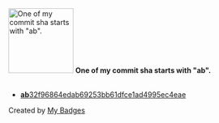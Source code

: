 <img src="https://github.com/my-badges/my-badges/blob/master/src/all-badges/abc-commit/ab-commit.png?raw=true" alt="One of my commit sha starts with &quot;ab&quot;." title="One of my commit sha starts with &quot;ab&quot;." width="128">
<strong>One of my commit sha starts with &quot;ab&quot;.</strong>
<br><br>

- <a href="https://github.com/SaskyaPanchaud/WordPress/commit/ab32f96864edab69253bb61dfce1ad4995ec4eae"><strong>ab</strong>32f96864edab69253bb61dfce1ad4995ec4eae</a>


Created by <a href="https://github.com/my-badges/my-badges">My Badges</a>